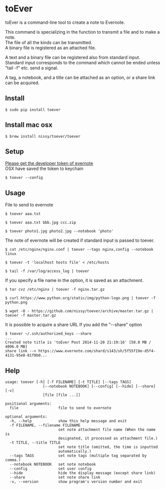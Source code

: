 toEver
=======
toEver is a command-line tool to create a note to Evernote.   

This command is specializing in the function to transmit a file and to make a note.  
The file of all the kinds can be transmitted.  
A binary file is registered as an attached file.   

A text and a binary file can be registered also from standard input.  
Standard input corresponds to the command which cannot be ended unless "tail -f" etc. send a signal.   

A tag, a notebook, and a title can be attached as an option, or a share link can be acquired.  


Install
-----
    $ sudo pip install toever

Install mac osx
-----
    $ brew install nissy/toever/toever

Setup
-----
[Please get the developer token of evernote](https://www.evernote.com/api/DeveloperToken.action)   
OSX have saved the token to keychain  

    $ toever --config

Usage
-----
File to send to evernote

    $ toever aaa.txt

    $ toever aaa.txt bbb.jpg ccc.zip

    $ toever photo1.jpg photo2.jpg --notebook 'photo'
    
The note of evernote will be created if standard input is passed to toever.

    $ cat /etc/nginx/nginx.conf | toever --tags nginx,config --notebook linux

    $ toever -t 'localhost hosts file' < /etc/hosts
    
    $ tail -f /var/log/access_log | toever

If you specify a file name in the option, it is saved as an attachment.
 
    $ tar cvz /etc/nginx | toever -f nginx.tar.gz

    $ curl https://www.python.org/static/img/python-logo.png | toever -f python.png

    $ wget -O - https://github.com/nissy/toever/archive/master.tar.gz | toever -f master.tar.gz

It is possible to acquire a share URL If you add the "--share" option

    $ toever ~/.ssh/authorized_keys --share
    ...
    Created note title is 'toEver Post 2014-11-20 21:19:16' [50.0 MB / 4096.0 MB]
    share link --> https://www.evernote.com/shard/s143/sh/5f55f19e-d5f4-4131-95e8-81f0b0...

Help
-----
    usage: toever [-h] [-f FILENAME] [-t TITLE] [--tags TAGS]
                     [--notebook NOTEBOOK] [--config] [--hide] [--share] [-v]
                     [file [file ...]]
    
    positional arguments:
      file                  file to send to evernote
    
    optional arguments:
      -h, --help            show this help message and exit
      -f FILENAME, --filename FILENAME
                            set note attachment file name (When the name is
                            designated, it processed as attachment file.)
      -t TITLE, --title TITLE
                            set note title (omitted, the time is inputted
                            automatically.)
      --tags TAGS           set note tags (multiple tag separated by comma.)
      --notebook NOTEBOOK   set note notebook
      --config              set user config
      --hide                hide the display message (except share link)
      --share               set note share link
      -v, --version         show program's version number and exit
